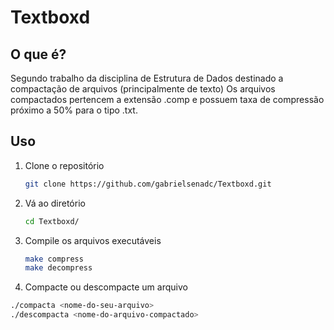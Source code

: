 # Textboxd

## O que é?
Segundo trabalho da disciplina de Estrutura de Dados destinado a compactação de arquivos (principalmente de texto)
Os arquivos compactados pertencem a extensão .comp e possuem taxa de compressão próximo a 50% para o tipo .txt.

## Uso

1. Clone o repositório

   ```sh
   git clone https://github.com/gabrielsenadc/Textboxd.git
   ```

2. Vá ao diretório

   ```sh
   cd Textboxd/
   ```

3. Compile os arquivos executáveis

   ```sh
   make compress
   make decompress
   ```
4. Compacte ou descompacte um arquivo

  ```sh
  ./compacta <nome-do-seu-arquivo>
  ./descompacta <nome-do-arquivo-compactado>
  ```
